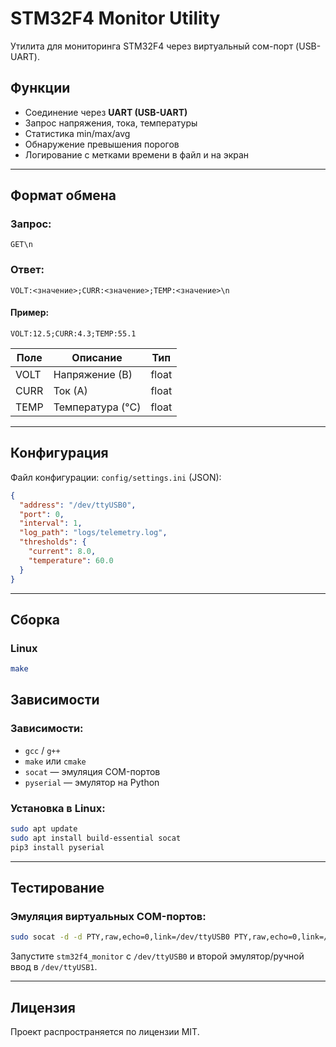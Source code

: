 # STM32F4 Monitor Utility

Утилита для мониторинга STM32F4 через виртуальный сом-порт (USB-UART).

## Функции

* Соединение через **UART (USB-UART)**
* Запрос напряжения, тока, температуры
* Статистика min/max/avg
* Обнаружение превышения порогов
* Логирование с метками времени в файл и на экран

---

## Формат обмена

### Запрос:

```
GET\n
```

### Ответ:

```
VOLT:<значение>;CURR:<значение>;TEMP:<значение>\n
```

#### Пример:

```
VOLT:12.5;CURR:4.3;TEMP:55.1
```

| Поле | Описание         | Тип   |
| ---- | ---------------- | ----- |
| VOLT | Напряжение (В)   | float |
| CURR | Ток (А)          | float |
| TEMP | Температура (°C) | float |

---

## Конфигурация

Файл конфигурации: `config/settings.ini` (JSON):

```json
{
  "address": "/dev/ttyUSB0",
  "port": 0,
  "interval": 1,
  "log_path": "logs/telemetry.log",
  "thresholds": {
    "current": 8.0,
    "temperature": 60.0
  }
}
```

---

## Сборка

### Linux

```bash
make
```

## Зависимости

### Зависимости:

* `gcc` / `g++`
* `make` или `cmake`
* `socat` — эмуляция COM-портов
* `pyserial` — эмулятор на Python

### Установка в Linux:

```bash
sudo apt update
sudo apt install build-essential socat
pip3 install pyserial
```

---

## Тестирование

### Эмуляция виртуальных COM-портов:

```bash
sudo socat -d -d PTY,raw,echo=0,link=/dev/ttyUSB0 PTY,raw,echo=0,link=/dev/ttyUSB1
```

Запустите `stm32f4_monitor` с `/dev/ttyUSB0` и второй эмулятор/ручной ввод в `/dev/ttyUSB1`.

---

## Лицензия

Проект распространяется по лицензии MIT.
